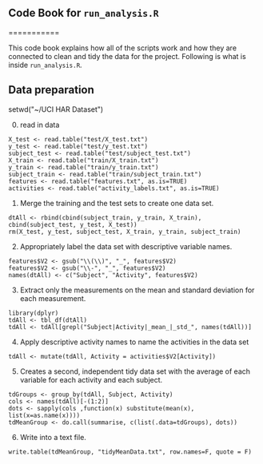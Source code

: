 ## Code Book for `run_analysis.R`
===========

This code book explains how all of the scripts work and how they are connected to clean and tidy the data for the project. Following is what is inside `run_analysis.R`.

## Data preparation  
  setwd("~/UCI HAR Dataset")

  0. read in data

    X_test <- read.table("test/X_test.txt")
    y_test <- read.table("test/y_test.txt")
    subject_test <- read.table("test/subject_test.txt")
    X_train <- read.table("train/X_train.txt")
    y_train <- read.table("train/y_train.txt")
    subject_train <- read.table("train/subject_train.txt")
    features <- read.table("features.txt", as.is=TRUE)
    activities <- read.table("activity_labels.txt", as.is=TRUE)

  1. Merge the training and the test sets to create one data set.

    dtAll <- rbind(cbind(subject_train, y_train, X_train), cbind(subject_test, y_test, X_test))
    rm(X_test, y_test, subject_test, X_train, y_train, subject_train)

  2. Appropriately label the data set with descriptive variable names.

    features$V2 <- gsub("\\(\\)", "_", features$V2)
    features$V2 <- gsub("\\-", "_", features$V2)
    names(dtAll) <- c("Subject", "Activity", features$V2)
  
  3. Extract only the measurements on the mean and standard deviation for each measurement.
  
    library(dplyr)
    tdAll <- tbl_df(dtAll)
    tdAll <- tdAll[grepl("Subject|Activity|_mean_|_std_", names(tdAll))]
  
  4. Apply descriptive activity names to name the activities in the data set
  
    tdAll <- mutate(tdAll, Activity = activities$V2[Activity])
  
  5. Creates a second, independent tidy data set with the average of each variable for each activity and each subject.
  
    tdGroups <- group_by(tdAll, Subject, Activity)
    cols <- names(tdAll)[-(1:2)]
    dots <- sapply(cols ,function(x) substitute(mean(x), list(x=as.name(x))))
    tdMeanGroup <- do.call(summarise, c(list(.data=tdGroups), dots))
  
  6. Write into a text file.
  
    write.table(tdMeanGroup, "tidyMeanData.txt", row.names=F, quote = F)

